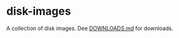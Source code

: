 # disk-images
A collection of disk images. Dee [DOWNLOADS.md](https://github.com/programmeruser2/disk-images/blob/master/DOWNLOADS.md) for downloads.
